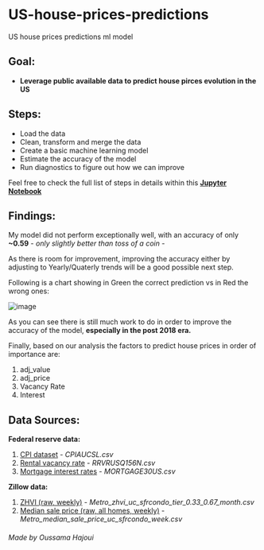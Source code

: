 # US-house-prices-predictions
 US house prices predictions ml model
 
## Goal:
* **Leverage public available data to predict house pirces evolution in the US**
 
## Steps:
* Load the data
* Clean, transform and merge the data
* Create a basic machine learning model
* Estimate the accuracy of the model
* Run diagnostics to figure out how we can improve

Feel free to check the full list of steps in details within this **[Jupyter Notebook](https://github.com/Oussamahajoui/US-house-prices-predictions/blob/main/UShouseprices.ipynb/ 'US House Prices Notebook')**

## Findings:
My model did not perform exceptionally well, with an accuracy of only **~0.59** - *only slightly better than toss of a coin* -

As there is room for improvement, improving the accuracy either by adjusting to Yearly/Quaterly trends will be a good possible next step. 

Following is a chart showing in Green the correct prediction vs in Red the wrong ones:

![image](https://user-images.githubusercontent.com/83676274/191047579-053ff5a6-af2e-4aa3-a0a6-00c58b2ec7dc.png)

As you can see there is still much work to do in order to improve the accuracy of the model, **especially in the post 2018 era.**

Finally, based on our analysis the factors to predict house prices in order of importance are:
1. adj_value
2. adj_price
3. Vacancy Rate
4. Interest
 
 ## Data Sources:
**Federal reserve data:**
1. [CPI dataset](https://fred.stlouisfed.org/series/CPIAUCSL/ 'CPI dataset' ) - *CPIAUCSL.csv*
2. [Rental vacancy rate](https://fred.stlouisfed.org/series/RRVRUSQ156N/ 'Rental vacancy rate') - *RRVRUSQ156N.csv*
3. [Mortgage interest rates](https://fred.stlouisfed.org/series/MORTGAGE30US/ 'Mortgage interest rates') - *MORTGAGE30US.csv*

**Zillow data:**
1. [ZHVI (raw, weekly)](https://www.zillow.com/research/data/ 'Zillow Data') - *Metro_zhvi_uc_sfrcondo_tier_0.33_0.67_month.csv*
2. [Median sale price (raw, all homes, weekly)](https://www.zillow.com/research/data/ 'Zillow Data') - *Metro_median_sale_price_uc_sfrcondo_week.csv*



###### *Made by Oussama Hajoui*
